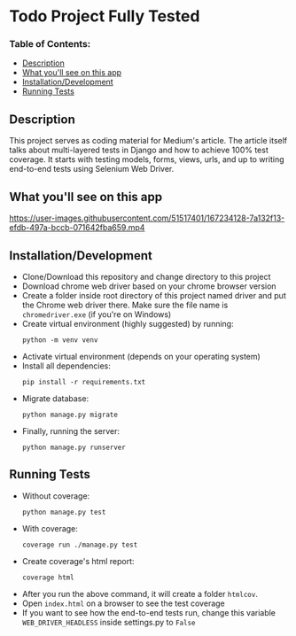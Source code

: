 # Todo Project Fully Tested


### Table of Contents:
- [Description](#description)
- [What you'll see on this app](#what-youll-see-on-this-app)
- [Installation/Development](#installationdevelopment)
- [Running Tests](#running-tests)


## Description
This project serves as coding material for Medium's article.  The article itself talks about multi-layered tests in Django and how to achieve 100% test coverage. It starts with testing models, forms, views, urls, and up to writing end-to-end tests using Selenium Web Driver.


## What you'll see on this app
https://user-images.githubusercontent.com/51517401/167234128-7a132f13-efdb-497a-bccb-071642fba659.mp4


## Installation/Development
- Clone/Download this repository and change directory to this project
- Download chrome web driver based on your chrome browser version
- Create a folder inside root directory of this project named driver and put the Chrome web driver there. Make sure the file name is `chromedriver.exe` (if you're on Windows)
- Create virtual environment (highly suggested) by running:
  ```shell
  python -m venv venv
  ```
- Activate virtual environment (depends on your operating system)
- Install all dependencies:
  ```shell
  pip install -r requirements.txt
  ```
- Migrate database:
  ```shell
  python manage.py migrate
  ```
- Finally, running the server:
  ```shell
  python manage.py runserver
  ```


## Running Tests
- Without coverage:
  ```shell
  python manage.py test
  ```
- With coverage:
  ```shell
  coverage run ./manage.py test
  ```
- Create coverage's html report:
  ```shell
  coverage html
  ```
- After you run the above command, it will create a folder `htmlcov`.
- Open `index.html` on a browser to see the test coverage
- If you want to see how the end-to-end tests run, change this variable `WEB_DRIVER_HEADLESS` inside settings.py to `False`
